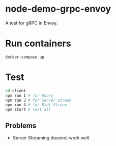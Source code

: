 # node-demo-grpc-envoy

A test for gRPC in Envoy.

# Run containers
```
docker-compose up
```

# Test
```bash
cd client
npm run 1 # for Unary
npm run 3 # for Server Stream
npm run 4 # for Bidi Stream
npm start # test all
```

## Problems

- Server Streaming dosenot work well.